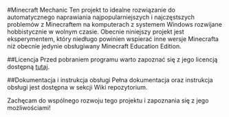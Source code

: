 #Minecraft Mechanic
Ten projekt to idealne rozwiązanie do automatycznego naprawiania najpopularniejszych i najczęstszych problemów z Minecraftem na komputerach z systemem Windows rozwijane hobbistycznie w wolnym czasie. Obecnie niniejszy projekt jest eksperymentem, który niedługo powinien wspierać inne wersje Minecrafta niż obecnie jedynie obsługiwany Minecraft Education Edition.

##Licencja
Przed pobraniem programu warto zapoznać się z jego licencją dostępną [tutaj](License.md).

##Dokumentacja i instrukcja obsługi
Pełna dokumentacja oraz instrukcja obsługi jest dostępna w sekcji Wiki repozytorium.

Zachęcam do wspólnego rozwoju tego projektu i zapoznania się z jego możliwościami!
